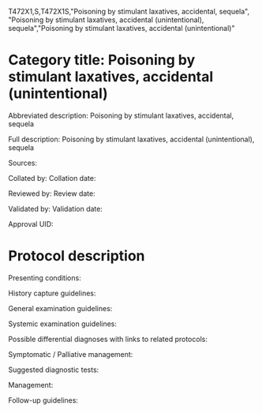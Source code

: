 T472X1,S,T472X1S,"Poisoning by stimulant laxatives, accidental, sequela", "Poisoning by stimulant laxatives, accidental (unintentional), sequela","Poisoning by stimulant laxatives, accidental (unintentional)"
# Category title: Poisoning by stimulant laxatives, accidental (unintentional)

Abbreviated description: Poisoning by stimulant laxatives, accidental, sequela

Full description: Poisoning by stimulant laxatives, accidental (unintentional), sequela

Sources:

Collated by:
Collation date:

Reviewed by:
Review date:

Validated by:
Validation date:

Approval UID:

# Protocol description

Presenting conditions:

History capture guidelines:

General examination guidelines:

Systemic examination guidelines:

Possible differential diagnoses with links to related protocols:

Symptomatic / Palliative management:

Suggested diagnostic tests:

Management:

Follow-up guidelines:
